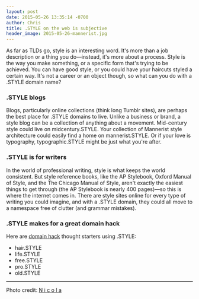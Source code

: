 ```yaml
---
layout: post
date: 2015-05-26 13:35:14 -0700
author: Chris
title: .STYLE on the web is subjective
header_image: 2015-05-26-mannerist.jpg
---
```


<!-- excerpt -->

As far as TLDs go, style is an interesting word. It's more than a job description or a thing you do—instead, it's more about a process. Style is the way you make something, or a specific form that's trying to be achieved. You can have good style, or you could have your haircuts styled a certain way. It's not a career or an object though, so what can you do with a .STYLE domain name?

<!-- /excerpt -->

### .STYLE blogs

Blogs, particularly online collections (think long Tumblr sites), are perhaps the best place for .STYLE domains to live. Unlike a business or brand, a style blog can be a collection of anything about a movement. Mid-century style could live on midcentury.STYLE. Your collection of Mannerist style architecture could easily find a home on mannerist.STYLE. Or if your love is typography, typographic.STYLE might be just what you're after.

### .STYLE is for writers

In the world of professional writing, style is what keeps the world consistent. But style reference books, like the AP Stylebook, Oxford Manual of Style, and the The Chicago Manual of Style, aren't exactly the easiest things to get through (the AP Stylebook is nearly 400 pages)—so this is where the internet comes in. There are style sites online for every type of writing you could imagine, and with a .STYLE domain, they could all move to a namespace free of clutter (and grammar mistakes). 

### .STYLE makes for a great domain hack

Here are [domain hack](https://iwantmyname.com/blog/2015/04/everything-you-need-to-know-about-domain-hacks.html) thought starters using .STYLE:

+ hair.STYLE
+ life.STYLE
+ free.STYLE
+ pro.STYLE
+ old.STYLE

***

Photo credit: [N i c o l a](https://www.flickr.com/photos/15216811@N06/5509031671/in/photolist-4chykp-8ZwLv8-fRURPy-9oPebF-azNvT8-9gZ5Nt-bDjQfK-6vMUSN-6vKWK9-6vPxGe-6vNuq2-6vMjPr-6vRBTh-dZctDF-gd18ym-gd1Cqr-gcZQBz-bDjkZg-5pXY4G-6vSfFz-bqpuNm-6vYRRV-bqpySb-bqpwds-4mABp-4JFyw-4JFQ9-4JSxX-jUTUJy-bDjoX8-5pTyhu-6vTDTw-owbsut-our1Hq-8QAb2-fuWrYf-fEWwtR-6R32uT-8qtoR3-fEVaj8-9h3dwf-nj34gy-6vYXBF-6w3QVG-6vHsip-9gZ5YF-2mHVF-2mJbv-fEVQNZ-fEVPTM)
